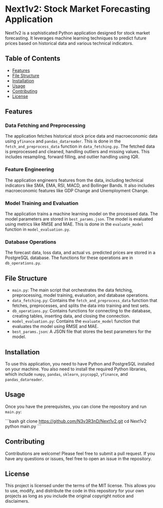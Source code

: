 # Next1v2: Stock Market Forecasting Application

Next1v2 is a sophisticated Python application designed for stock market forecasting. It leverages machine learning techniques to predict future prices based on historical data and various technical indicators.

## Table of Contents

- [Features](#features)
- [File Structure](#file-structure)
- [Installation](#installation)
- [Usage](#usage)
- [Contributing](#contributing)
- [License](#license)

## Features

### Data Fetching and Preprocessing

The application fetches historical stock price data and macroeconomic data using `yfinance` and `pandas_datareader`. This is done in the `fetch_and_preprocess_data` function in `data_fetching.py`. The fetched data is preprocessed and cleaned, handling outliers and missing values. This includes resampling, forward filling, and outlier handling using IQR.

### Feature Engineering

The application engineers features from the data, including technical indicators like SMA, EMA, RSI, MACD, and Bollinger Bands. It also includes macroeconomic features like GDP Change and Unemployment Change.

### Model Training and Evaluation

The application trains a machine learning model on the processed data. The model parameters are stored in `best_params.json`. The model is evaluated using metrics like RMSE and MAE. This is done in the `evaluate_model` function in `model_evaluation.py`.

### Database Operations

The forecast data, loss data, and actual vs. predicted prices are stored in a PostgreSQL database. The functions for these operations are in `db_operations.py`.

## File Structure

- `main.py`: The main script that orchestrates the data fetching, preprocessing, model training, evaluation, and database operations.
- `data_fetching.py`: Contains the `fetch_and_preprocess_data` function that fetches, preprocesses, and splits the data into training and test sets.
- `db_operations.py`: Contains functions for connecting to the database, creating tables, inserting data, and closing the connection.
- `model_evaluation.py`: Contains the `evaluate_model` function that evaluates the model using RMSE and MAE.
- `best_params.json`: A JSON file that stores the best parameters for the model.

## Installation

To use this application, you need to have Python and PostgreSQL installed on your machine. You also need to install the required Python libraries, which include `numpy`, `pandas`, `sklearn`, `psycopg2`, `yfinance`, and `pandas_datareader`.

## Usage

Once you have the prerequisites, you can clone the repository and run `main.py`:

\```bash
git clone https://github.com/N3v3R3nD/Next1v2.git
cd Next1v2
python main.py
\```

## Contributing


Contributions are welcome! Please feel free to submit a pull request. If you have any questions or issues, feel free to open an issue in the repository.


## License

This project is licensed under the terms of the MIT license. This allows you to use, modify, and distribute the code in this repository for your own projects as long as you include the original copyright notice and disclaimers.


